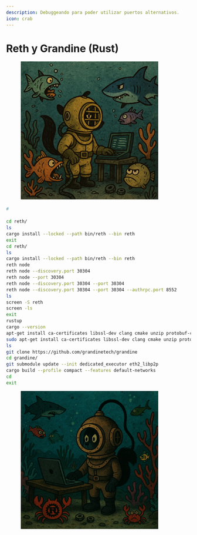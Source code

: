 ```yaml
---
description: Debuggeando para poder utilizar puertos alternativos.
icon: crab
---
```


# Reth y Grandine (Rust)

<figure><img src="../.gitbook/assets/image (1) (1) (1) (1) (1).png" alt="" width="375"><figcaption></figcaption></figure>

```bash
# 

cd reth/
ls
cargo install --locked --path bin/reth --bin reth
exit
cd reth/
ls
cargo install --locked --path bin/reth --bin reth
reth node
reth node --discovery.port 30304
reth node --port 30304
reth node --discovery.port 30304 --port 30304
reth node --discovery.port 30304 --port 30304 --authrpc.port 8552
ls
screen -S reth
screen -ls
exit
rustup
cargo --version
apt-get install ca-certificates libssl-dev clang cmake unzip protobuf-compiler libz-dev
sudo apt-get install ca-certificates libssl-dev clang cmake unzip protobuf-compiler libz-dev
ls
git clone https://github.com/grandinetech/grandine
cd grandine/
git submodule update --init dedicated_executor eth2_libp2p
cargo build --profile compact --features default-networks
cd
exit
```

<figure><img src="../.gitbook/assets/image (1) (1) (1) (1) (1) (1).png" alt="" width="375"><figcaption></figcaption></figure>

